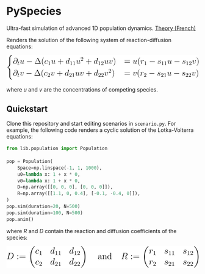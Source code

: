 # PySpecies

Ultra-fast simulation of advanced 1D population dynamics. [Theory (French)](Theory.pdf)

Renders the solution of the following system of reaction-diffusion equations:

![System of equations](videos/eq.svg)

where *u* and *v* are the concentrations of competing species.

## Quickstart
Clone this repository and start editing scenarios in `scenario.py`. For example, the following code renders a cyclic solution of the Lotka-Volterra equations:

```python
from lib.population import Population

pop = Population(
    Space=np.linspace(-1, 1, 1000),
    u0=lambda x: 1 + x * 0,
    v0=lambda x: 1 + x * 0,
    D=np.array([[0, 0, 0], [0, 0, 0]]),
    R=np.array([[1.1, 0, 0.4], [-0.1, -0.4, 0]]),
)
pop.sim(duration=20, N=500)
pop.sim(duration=100, N=500)
pop.anim()
```

where *R* and *D* contain the reaction and diffusion coefficients of the species:

![Matrices](videos/matrices.svg)
